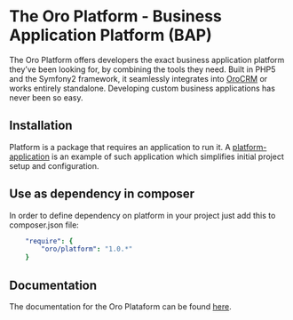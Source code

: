 # The Oro Platform - Business Application Platform (BAP)

The Oro Platform offers developers the exact business application platform they’ve been looking for,
by combining the tools they need. Built in PHP5 and the Symfony2 framework, it seamlessly integrates
into [OroCRM](http://www.orocrm.com/) or works entirely standalone.
Developing custom business applications has never been so easy.

## Installation

Platform is a package that requires an application to run it.
A [platform-application](https://github.com/orocrm/platform-application) is an example of such application which
simplifies initial project setup and configuration.

## Use as dependency in composer

In order to define dependency on platform in your project just add this to composer.json file:

```yaml
    "require": {
        "oro/platform": "1.0.*"
    }
```

## Documentation

The documentation for the Oro Plataform can be found [here](https://github.com/orocrm/documentation).
